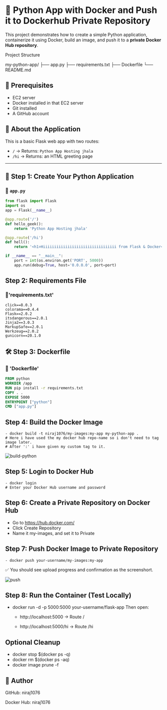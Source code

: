 
# 🚀 Python App with Docker and Push it to Dockerhub Private Repository

This project demonstrates how to create a simple Python application, containerize it using Docker, build an image, and push it to a **private Docker Hub repository**.

Project Structure

my-python-app/
├── app.py
├── requirements.txt
├── Dockerfile
└── README.md

## 🧾 Prerequisites

- EC2 server
- Docker installed in that EC2 server
- Git installed
- A GitHub account

## 🧠 About the Application

This is a basic Flask web app with two routes:

- `/` → Returns: `Python App Hosting jhala`
- `/hi` → Returns: an HTML greeting page

---

## 🧱 Step 1: Create Your Python Application

### 🔸 `app.py`

```python
from flask import Flask
import os
app = Flask(__name__)

@app.route('/')
def hello_geek():
    return 'Python App Hosting jhala'

@app.route('/hi')
def hell():
    return '<h1>Hiiiiiiiiiiiiiiiiiiiiiiiiiiiiiiiii from Flask & Docker</h1>'

if __name__ == "__main__":
    port = int(os.environ.get('PORT', 5000))
    app.run(debug=True, host='0.0.0.0', port=port)
```

## Step 2: Requirements File
### 🔸'requirements.txt'
```text
click==8.0.3
colorama==0.4.4
Flask==2.0.2
itsdangerous==2.0.1
Jinja2==3.0.3
MarkupSafe==2.0.1
Werkzeug==2.0.2
gunicorn==20.1.0

```


## 🛠️ Step 3: Dockerfile
### 🔸 'Dockerfile'
```Dockerfile
FROM python
WORKDIR /app
RUN pip install -r requirements.txt
COPY . .
EXPOSE 5000
ENTRYPOINT ["python"]
CMD ["app.py"]
```

## Step 4: Build the Docker Image

	- docker build -t niraj1076/my-images:my-app my-python-app .
	# Here i have used the my docker hub repo-name so i don't need to tag image later. 
	# After ':' i have given my custom tag to it.
 
![build-python](https://github.com/user-attachments/assets/61b1ca85-c92c-4189-b5b0-43e101f14bd6)

## Step 5: Login to Docker Hub

	- docker login
 	# Enter your Docker Hub username and password 

## Step 6: Create a Private Repository on Docker Hub

- Go to https://hub.docker.com/
- Click Create Repository
- Name it my-images, and set it to Private

## Step 7: Push Docker Image to Private Repository

	- docker push your-username/my-images:my-app

✅ You should see upload progress and confirmation as the screenshort.

![push](https://github.com/user-attachments/assets/ccd26c36-0125-43a8-b626-f09313797304)

## Step 8: Run the Container (Test Locally)

- docker run -d -p 5000:5000 your-username/flask-app
	Then open:

	- http://localhost:5000 → Route /

	- http://localhost:5000/hi → Route /hi

## Optional Cleanup

- docker stop $(docker ps -q)
- docker rm $(docker ps -aq)
- docker image prune -f

## 📝 Author
GitHub: niraj1076

Docker Hub: niraj1076


